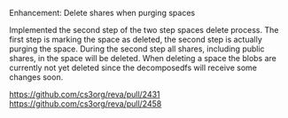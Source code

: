 Enhancement: Delete shares when purging spaces 

Implemented the second step of the two step spaces delete process.
The first step is marking the space as deleted, the second step is actually purging the space.
During the second step all shares, including public shares, in the space will be deleted.
When deleting a space the blobs are currently not yet deleted since the decomposedfs will receive some changes soon.

https://github.com/cs3org/reva/pull/2431
https://github.com/cs3org/reva/pull/2458
